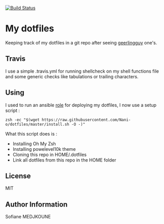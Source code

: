 [![Build Status](https://travis-ci.org/Nani-o/dotfiles.svg?branch=master)](https://travis-ci.org/Nani-o/dotfiles)

My dotfiles
===========

Keeping track of my dotfiles in a git repo after seeing [geerlingguy](https://github.com/geerlingguy/dotfiles) one's.

Travis
------

I use a simple .travis.yml for running shellcheck on my shell functions file and some generic checks like tabulations or trailing characters.

Using
-----

I used to run an ansible [role](https://github.com/Nani-o/ansible-role-dotfiles) for deploying my dotfiles, I now use a setup script :

```Shell
zsh -ec "$(wget https://raw.githubusercontent.com/Nani-o/dotfiles/master/install.sh -O -)"
```

What this script does is :
  - Installing Oh My Zsh
  - Installing powelevel10k theme
  - Cloning this repo in HOME/.dotfiles
  - Link all dotfiles from this repo in the HOME folder

License
-------

MIT

Author Information
------------------

Sofiane MEDJKOUNE
